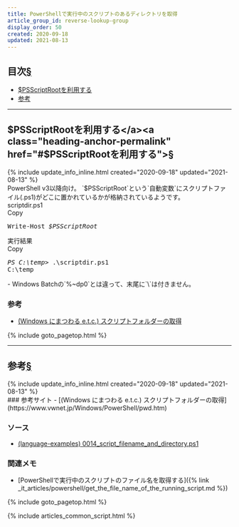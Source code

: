 ```yaml
---
title: PowerShellで実行中のスクリプトのあるディレクトリを取得
article_group_id: reverse-lookup-group
display_order: 50
created: 2020-09-18
updated: 2021-08-13
---
```


## <a name="index">目次</a><a class="heading-anchor-permalink" href="#目次">§</a>

<ul id="index_ul">
<li><a href="#$PSScriptRootを利用する">$PSScriptRootを利用する</a></li>
<li><a href="#参考">参考</a></li>
</ul>

* * *
## <a name="$PSScriptRootを利用する">$PSScriptRootを利用する</a><a class="heading-anchor-permalink" href="#$PSScriptRootを利用する">§</a>
<div class="chapter-updated">{% include update_info_inline.html created="2020-09-18" updated="2021-08-13" %}</div>
PowerShell v3以降向け。  
`$PSScriptRoot`という`自動変数`にスクリプトファイル(.ps1)がどこに置かれているかが格納されているようです。

<div class="code-box">
<div class="title">scriptdir.ps1</div>
<div class="copy-button">Copy</div>
<pre>
Write-Host <em>$PSScriptRoot</em>
</pre>
</div>

<div class="code-box-output">
<div class="title">実行結果</div>
<div class="copy-button">Copy</div>
<pre>
<em class="command">PS C:\temp&gt;</em> .\scriptdir.ps1
C:\temp
</pre>
</div>
- Windows Batchの`%~dp0`とは違って、末尾に`\`は付きません。

### 参考
- [(Windows にまつわる e.t.c.) スクリプトフォルダーの取得](https://www.vwnet.jp/Windows/PowerShell/pwd.htm)

{% include goto_pagetop.html %}

* * *
## <a name="参考">参考</a><a class="heading-anchor-permalink" href="#参考">§</a>
<div class="chapter-updated">{% include update_info_inline.html created="2020-09-18" updated="2021-08-13" %}</div>
### 参考サイト
- [(Windows にまつわる e.t.c.) スクリプトフォルダーの取得](https://www.vwnet.jp/Windows/PowerShell/pwd.htm)

### ソース
- [(language-examples) 0014_script_filename_and_directory.ps1](https://github.com/fumokmm/language-examples/blob/main/PowerShell/0014_script_filename_and_directory.ps1)

### 関連メモ
- [PowerShellで実行中のスクリプトのファイル名を取得する]({% link _it_articles/powershell/get_the_file_name_of_the_running_script.md %})

{% include goto_pagetop.html %}

{% include articles_common_script.html %}
